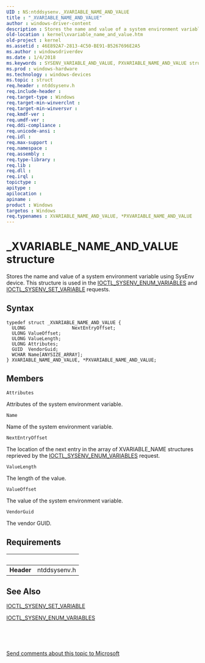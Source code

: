 ```yaml
---
UID : NS:ntddsysenv._XVARIABLE_NAME_AND_VALUE
title : "_XVARIABLE_NAME_AND_VALUE"
author : windows-driver-content
description : Stores the name and value of a system environment variable using SysEnv device. This structure is used in the IOCTL_SYSENV_ENUM_VARIABLES and IOCTL_SYSENV_SET_VARIABLE requests.
old-location : kernel\xvariable_name_and_value.htm
old-project : kernel
ms.assetid : 46E892A7-2813-4C50-BE91-B5267696E2A5
ms.author : windowsdriverdev
ms.date : 1/4/2018
ms.keywords : SYSENV_VARIABLE_AND_VALUE, PXVARIABLE_NAME_AND_VALUE structure pointer [Kernel-Mode Driver Architecture], PXVARIABLE_NAME_AND_VALUE, ntddsysenv/XVARIABLE_NAME_AND_VALUE, kernel.xvariable_name_and_value, XVARIABLE_NAME_AND_VALUE, ntddsysenv/PXVARIABLE_NAME_AND_VALUE, XVARIABLE_NAME_AND_VALUE structure [Kernel-Mode Driver Architecture], *PXVARIABLE_NAME_AND_VALUE, *PSYSENV_VARIABLE_AND_VALUE, _XVARIABLE_NAME_AND_VALUE
ms.prod : windows-hardware
ms.technology : windows-devices
ms.topic : struct
req.header : ntddsysenv.h
req.include-header : 
req.target-type : Windows
req.target-min-winverclnt : 
req.target-min-winversvr : 
req.kmdf-ver : 
req.umdf-ver : 
req.ddi-compliance : 
req.unicode-ansi : 
req.idl : 
req.max-support : 
req.namespace : 
req.assembly : 
req.type-library : 
req.lib : 
req.dll : 
req.irql : 
topictype : 
apitype : 
apilocation : 
apiname : 
product : Windows
targetos : Windows
req.typenames : XVARIABLE_NAME_AND_VALUE, *PXVARIABLE_NAME_AND_VALUE
---
```


# _XVARIABLE_NAME_AND_VALUE structure
Stores the name and value of a system environment variable using
    SysEnv device. This structure is used in the <a href="..\ntddsysenv\ni-ntddsysenv-ioctl_sysenv_enum_variables.md">IOCTL_SYSENV_ENUM_VARIABLES</a> and <a href="..\ntddsysenv\ni-ntddsysenv-ioctl_sysenv_set_variable.md">IOCTL_SYSENV_SET_VARIABLE</a> requests.

## Syntax
````
typedef struct _XVARIABLE_NAME_AND_VALUE {
  ULONG 				NextEntryOffset;
  ULONG ValueOffset;
  ULONG ValueLength;
  ULONG Attributes;
  GUID  VendorGuid;
  WCHAR Name[ANYSIZE_ARRAY];
} XVARIABLE_NAME_AND_VALUE, *PXVARIABLE_NAME_AND_VALUE;
````

## Members


`Attributes`

Attributes of the system environment variable.

`Name`

Name of the system environment variable.

`NextEntryOffset`

The location of the next entry in the array of XVARIABLE_NAME structures reprieved by the  <a href="..\ntddsysenv\ni-ntddsysenv-ioctl_sysenv_enum_variables.md">IOCTL_SYSENV_ENUM_VARIABLES</a> request.

`ValueLength`

The length of the value.

`ValueOffset`

The value of the system environment variable.

`VendorGuid`

The vendor GUID.


## Requirements
| &nbsp; | &nbsp; |
| ---- |:---- |
| **Header** | ntddsysenv.h |

## See Also

<a href="..\ntddsysenv\ni-ntddsysenv-ioctl_sysenv_set_variable.md">IOCTL_SYSENV_SET_VARIABLE</a>

<a href="..\ntddsysenv\ni-ntddsysenv-ioctl_sysenv_enum_variables.md">IOCTL_SYSENV_ENUM_VARIABLES</a>

 

 

<a href="mailto:wsddocfb@microsoft.com?subject=Documentation%20feedback [kernel\kernel]:%20XVARIABLE_NAME_AND_VALUE structure%20 RELEASE:%20(1/4/2018)&amp;body=%0A%0APRIVACY STATEMENT%0A%0AWe use your feedback to improve the documentation. We don't use your email address for any other purpose, and we'll remove your email address from our system after the issue that you're reporting is fixed. While we're working to fix this issue, we might send you an email message to ask for more info. Later, we might also send you an email message to let you know that we've addressed your feedback.%0A%0AFor more info about Microsoft's privacy policy, see http://privacy.microsoft.com/en-us/default.aspx." title="Send comments about this topic to Microsoft">Send comments about this topic to Microsoft</a>